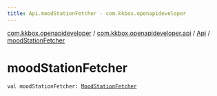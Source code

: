 ```yaml
---
title: Api.moodStationFetcher - com.kkbox.openapideveloper
---
```


[com.kkbox.openapideveloper](../../index.html) / [com.kkbox.openapideveloper.api](../index.html) / [Api](index.html) / [moodStationFetcher](.)

# moodStationFetcher

`val moodStationFetcher: `[`MoodStationFetcher`](../-mood-station-fetcher/index.html)